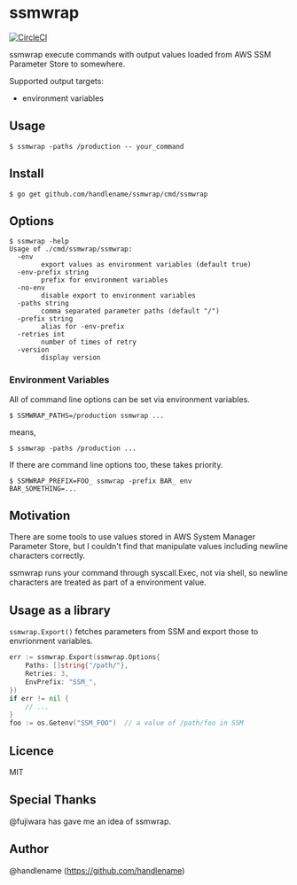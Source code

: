 # ssmwrap

[![CircleCI](https://circleci.com/gh/handlename/ssmwrap.svg?style=svg)](https://circleci.com/gh/handlename/ssmwrap)

ssmwrap execute commands with output values loaded from AWS SSM Parameter Store to somewhere.

Supported output targets:

- environment variables

## Usage

```console
$ ssmwrap -paths /production -- your_command
```

## Install

```console
$ go get github.com/handlename/ssmwrap/cmd/ssmwrap
```

## Options

```console
$ ssmwrap -help
Usage of ./cmd/ssmwrap/ssmwrap:
  -env
    	export values as environment variables (default true)
  -env-prefix string
    	prefix for environment variables
  -no-env
    	disable export to environment variables
  -paths string
    	comma separated parameter paths (default "/")
  -prefix string
    	alias for -env-prefix
  -retries int
    	number of times of retry
  -version
    	display version
```

### Environment Variables

All of command line options can be set via environment variables.

```console
$ SSMWRAP_PATHS=/production ssmwrap ...
```

means,

```console
$ ssmwrap -paths /production ...
```

If there are command line options too, these takes priority.

```console
$ SSMWRAP_PREFIX=FOO_ ssmwrap -prefix BAR_ env
BAR_SOMETHING=...
```

## Motivation

There are some tools to use values stored in AWS System Manager Parameter Store,
but I couldn't find that manipulate values including newline characters correctly.

ssmwrap runs your command through syscall.Exec, not via shell,
so newline characters are treated as part of a environment value.

## Usage as a library

`ssmwrap.Export()` fetches parameters from SSM and export those to envrionment variables.

```go
err := ssmwrap.Export(ssmwrap.Options{
	Paths: []string{"/path/"},
	Retries: 3,
	EnvPrefix: "SSM_",
})
if err != nil {
	// ...
}
foo := os.Getenv("SSM_FOO")  // a value of /path/foo in SSM
```

## Licence

MIT

## Special Thanks

@fujiwara has gave me an idea of ssmwrap.

## Author

@handlename (https://github.com/handlename)
